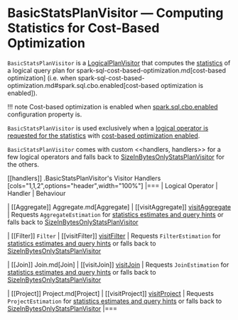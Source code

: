 # BasicStatsPlanVisitor &mdash; Computing Statistics for Cost-Based Optimization

`BasicStatsPlanVisitor` is a [LogicalPlanVisitor](LogicalPlanVisitor.md) that computes the [statistics](Statistics.md) of a logical query plan for spark-sql-cost-based-optimization.md[cost-based optimization] (i.e. when spark-sql-cost-based-optimization.md#spark.sql.cbo.enabled[cost-based optimization is enabled]).

!!! note
    Cost-based optimization is enabled when [spark.sql.cbo.enabled](../configuration-properties.md#spark.sql.cbo.enabled) configuration property is.

`BasicStatsPlanVisitor` is used exclusively when a [logical operator is requested for the statistics](LogicalPlanStats.md#stats) with [cost-based optimization enabled](LogicalPlanStats.md#stats-cbo-enabled).

`BasicStatsPlanVisitor` comes with custom <<handlers, handlers>> for a few logical operators and falls back to [SizeInBytesOnlyStatsPlanVisitor](SizeInBytesOnlyStatsPlanVisitor.md) for the others.

[[handlers]]
.BasicStatsPlanVisitor's Visitor Handlers
[cols="1,1,2",options="header",width="100%"]
|===
| Logical Operator
| Handler
| Behaviour

| [[Aggregate]] Aggregate.md[Aggregate]
| [[visitAggregate]] [visitAggregate](LogicalPlanVisitor.md#visitAggregate)
| Requests `AggregateEstimation` for [statistics estimates and query hints](AggregateEstimation.md#estimate) or falls back to [SizeInBytesOnlyStatsPlanVisitor](SizeInBytesOnlyStatsPlanVisitor.md)

| [[Filter]] `Filter`
| [[visitFilter]] [visitFilter](LogicalPlanVisitor.md#visitFilter)
| Requests `FilterEstimation` for [statistics estimates and query hints](FilterEstimation.md#estimate) or falls back to [SizeInBytesOnlyStatsPlanVisitor](SizeInBytesOnlyStatsPlanVisitor.md)

| [[Join]] Join.md[Join]
| [[visitJoin]] [visitJoin](LogicalPlanVisitor.md#visitJoin)
| Requests `JoinEstimation` for [statistics estimates and query hints](JoinEstimation.md#estimate) or falls back to [SizeInBytesOnlyStatsPlanVisitor](SizeInBytesOnlyStatsPlanVisitor.md)

| [[Project]] Project.md[Project]
| [[visitProject]] [visitProject](LogicalPlanVisitor.md#visitProject)
| Requests `ProjectEstimation` for [statistics estimates and query hints](ProjectEstimation.md#estimate) or falls back to [SizeInBytesOnlyStatsPlanVisitor](SizeInBytesOnlyStatsPlanVisitor.md)
|===
